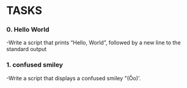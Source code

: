 # TASKS
### 0. Hello World
-Write a script that prints “Hello, World”, followed by a new line to the standard output
### 1. confused smiley
-Write a script that displays a confused smiley "(Ôo)'.
